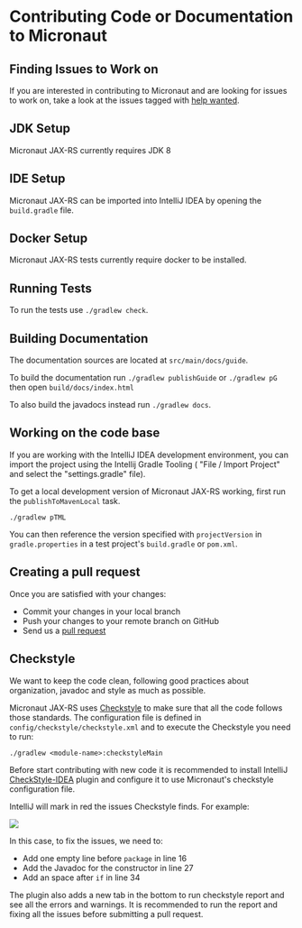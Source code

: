 # Contributing Code or Documentation to Micronaut

## Finding Issues to Work on

If you are interested in contributing to Micronaut and are looking for issues to work on, take a look at the issues tagged with [help wanted](https://github.com/micronaut-projects/micronaut-jaxrs/issues?q=is%3Aopen+is%3Aissue+label%3A%22status%3A+help+wanted%22).

## JDK Setup

Micronaut JAX-RS currently requires JDK 8

## IDE Setup

Micronaut JAX-RS can be imported into IntelliJ IDEA by opening the `build.gradle` file.

## Docker Setup

Micronaut JAX-RS tests currently require docker to be installed.

## Running Tests

To run the tests use `./gradlew check`.

## Building Documentation

The documentation sources are located at `src/main/docs/guide`.

To build the documentation run `./gradlew publishGuide` or `./gradlew pG` then open `build/docs/index.html`

To also build the javadocs instead run `./gradlew docs`.

## Working on the code base

If you are working with the IntelliJ IDEA development environment, you can import the project using the Intellij Gradle Tooling ( "File / Import Project" and select the "settings.gradle" file).

To get a local development version of Micronaut JAX-RS working, first run the `publishToMavenLocal` task.

```
./gradlew pTML
```

You can then reference the version specified with `projectVersion` in `gradle.properties` in a test project's `build.gradle` or `pom.xml`.

## Creating a pull request

Once you are satisfied with your changes:

- Commit your changes in your local branch
- Push your changes to your remote branch on GitHub
- Send us a [pull request](https://help.github.com/articles/creating-a-pull-request)

## Checkstyle

We want to keep the code clean, following good practices about organization, javadoc and style as much as possible.

Micronaut JAX-RS uses [Checkstyle](http://checkstyle.sourceforge.net/) to make sure that all the code follows those standards. The configuration file is defined in `config/checkstyle/checkstyle.xml` and to execute the Checkstyle you
need to run:

```
./gradlew <module-name>:checkstyleMain
```

Before start contributing with new code it is recommended to install IntelliJ [CheckStyle-IDEA](https://plugins.jetbrains.com/plugin/1065-checkstyle-idea) plugin and configure it to use Micronaut's checkstyle configuration file.

IntelliJ will mark in red the issues Checkstyle finds. For example:

![](https://github.com/micronaut-projects/micronaut-core/raw/master/src/main/docs/resources/img/checkstyle-issue.png)

In this case, to fix the issues, we need to:

- Add one empty line before `package` in line 16
- Add the Javadoc for the constructor in line 27
- Add an space after `if` in line 34

The plugin also adds a new tab in the bottom to run checkstyle report and see all the errors and warnings. It is recommended
to run the report and fixing all the issues before submitting a pull request.
